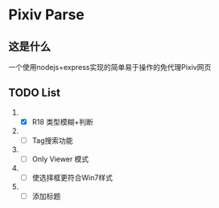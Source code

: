 # Pixiv Parse
## 这是什么
一个使用nodejs+express实现的简单易于操作的免代理Pixiv网页

## TODO List

1. - [x] R18 类型模糊+判断
2. - [ ] Tag搜索功能
3. - [ ] Only Viewer 模式
4. - [ ] 使选择框更符合Win7样式
5. - [ ] 添加标题
